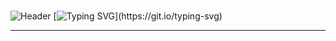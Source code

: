 
#
![Header](https://user-images.githubusercontent.com/116753493/199011494-f7544ecf-a495-4e78-a054-002712971f77.gif)
[![Typing SVG](https://readme-typing-svg.herokuapp.com?color=%2336BCF7&lines=Welcome+to+my+system!)](https://git.io/typing-svg)
___


